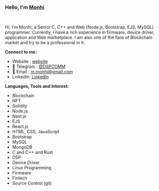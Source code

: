 ### Hello,  I'm [Monhi](https://t.me/dspcomm)  

<br/>

Hi, I'm Monhi, a Senior C, C++ and Web (Node.js, Bootstrap, EJS, MySQL)  programmer. Currently, I have a rich experience in firmware, device driver, application and Web marketplace. I am also one of the fans of Blockchain market and try to be a professional in it.
<br/>  


**Connect to me:**
- Website : [website](https://www.dspcom.ir/)
- 💬 Telegram : [@DSPCOMM](https://t.me/DSPCOMM)
- 📝 Email : m.monhi@gmail.com
- LinkedIn: [LinkedIn](https://www.linkedin.com/in/mahdi-m-462b5a28/)


**Languages, Tools and Interest:**   

 - Blockchain
 - NFT
 - Solidity
 - Node.js
 - Next.js
 - EJS
 - React.js
 - HTML, CSS, JavaScript
 - Bootstrap
 - MySQL
 - MongoDB
 - C and C++ and Rust
 - DSP
 - Device Driver 
 - Linux Programming
 - Firmware
 - Fintech
 - Source Control (git)
